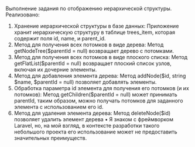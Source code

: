 Выполнение задания по отображению иерархической структуры.
Реализовано:
1.	Хранение иерархической структуры в базе данных: Приложение хранит иерархическую структуру в таблице trees_item, которая содержит поля id, name, и parent_id.
2.	Метод для получения всех потомков в виде дерева: Метод getNodeTree($parentId = null) возвращает дерево с потомками.
3.	Метод для получения всех потомков в виде плоского списка: Метод getFlatList($parentId = null) возвращает плоский список узлов, включая их дочерние элементы.
4.	Метод для добавления элемента дерева: Метод addNode($id, string $name, $parentId = null) позволяет добавлять элементы.
5.	Обработка параметра id элемента для получения его потомков (и их потомков): Метод getChildren($parentId = null) может принимать parentId, таким образом, можно получать потомков для заданного элемента с использованием его id.
6.	Метод для удаления элемента дерева: Метод deleteNode($id) позволяет удалить элемент дерева 
•	Я знаком с фреймворком Laravel, но, на мой взгляд, в контексте разработки такого небольшого проекта его использование может не предоставить значительных преимуществ.

